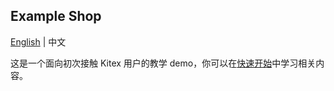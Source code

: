 ## Example Shop

[English](./README.md) | 中文

这是一个面向初次接触 Kitex 用户的教学 demo，你可以在[快速开始](https://www.cloudwego.io/zh/docs/kitex/getting-started/tutorial)中学习相关内容。
